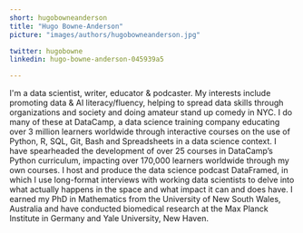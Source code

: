 ```yaml
---
short: hugobowneanderson
title: "Hugo Bowne-Anderson"
picture: "images/authors/hugobowneanderson.jpg"

twitter: hugobowne
linkedin: hugo-bowne-anderson-045939a5

---
```


I'm a data scientist, writer, educator & podcaster. My interests include promoting data & AI literacy/fluency, helping to spread data skills through organizations and society and doing amateur stand up comedy in NYC. I do many of these at DataCamp, a data science training company educating over 3 million learners worldwide through interactive courses on the use of Python, R, SQL, Git, Bash and Spreadsheets in a data science context. I have spearheaded the development of over 25 courses in DataCamp’s Python curriculum, impacting over 170,000 learners worldwide through my own courses. I host and produce the data science podcast DataFramed, in which I use long-format interviews with working data scientists to delve into what actually happens in the space and what impact it can and does have. I earned my PhD in Mathematics from the University of New South Wales, Australia and have conducted biomedical research at the Max Planck Institute in Germany and Yale University, New Haven.

